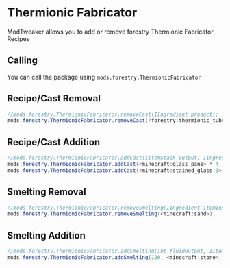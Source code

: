 # Thermionic Fabricator

ModTweaker allows you to add or remove forestry Thermionic Fabricator Recipes

## Calling
You can call the  package using `mods.forestry.ThermionicFabricator`

## Recipe/Cast Removal

```JAVA
//mods.forestry.ThermionicFabricator.removeCast(IIngredient product);
mods.forestry.ThermionicFabricator.removeCast(<forestry:thermionic_tubes:5>);
```


## Recipe/Cast Addition

```JAVA
//mods.forestry.ThermionicFabricator.addCast(IItemStack output, IIngredient[][] ingredients, int fluidInput, @Optional IItemStack plan);
mods.forestry.ThermionicFabricator.addCast(<minecraft:glass_pane> * 4, [[<minecraft:dirt>,null,null],[null,null,null],[null,null,null]], 200);
mods.forestry.ThermionicFabricator.addCast(<minecraft:stained_glass:3>, [[<ore:dyeLightBlue>,null,null],[null,null,null],[null,null,null]], 144, <forestry:wax_cast>);
```


## Smelting Removal
```JAVA
//mods.forestry.ThermionicFabricator.removeSmelting(IIngredient itemInput);
mods.forestry.ThermionicFabricator.removeSmelting(<minecraft:sand>);

```

## Smelting Addition
```JAVA
//mods.forestry.ThermionicFabricator.addSmelting(int fluidOutput, IItemStack itemInput, int meltingPoint);
mods.forestry.ThermionicFabricator.addSmelting(120, <minecraft:stone>, 500);
```